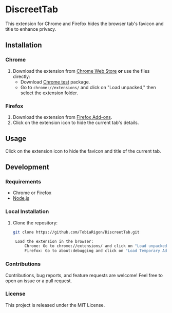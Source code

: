 # DiscreetTab

This extension for Chrome and Firefox hides the browser tab's favicon and title to enhance privacy.

## Installation

### Chrome

1. Download the extension from [Chrome Web Store](https://chromewebstore.google.com/detail/discreettab/ndhpbpnlphipmfgedhgcjehhdpoakboj) **or** use the files directly:
   - Download [Chrome test](https://github.com/TobiaRigon/DiscreetTab/tree/main/chrome/chrome%20test) package.
   - Go to `chrome://extensions/` and click on "Load unpacked," then select the extension folder.

### Firefox

1. Download the extension from [Firefox Add-ons](https://addons.mozilla.org/en-US/firefox/addon/discreettab/).
2. Click on the extension icon to hide the current tab's details.

## Usage

Click on the extension icon to hide the favicon and title of the current tab.

## Development

### Requirements

- Chrome or Firefox
- [Node.js](https://nodejs.org/)

### Local Installation

1. Clone the repository:

   ```bash
   git clone https://github.com/TobiaRigon/DiscreetTab.git

    Load the extension in the browser:
        Chrome: Go to chrome://extensions/ and click on "Load unpacked," then select the project folder.
        Firefox: Go to about:debugging and click on "Load Temporary Add-on," then select the manifest.json file.
   ```

### Contributions

Contributions, bug reports, and feature requests are welcome! Feel free to open an issue or a pull request.

### License

This project is released under the MIT License.
